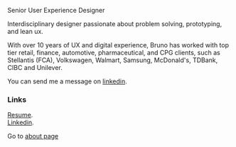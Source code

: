 Senior User Experience Designer

Interdisciplinary designer passionate about problem solving, prototyping, and lean ux.

With over 10 years of UX and digital experience, Bruno has worked with top tier retail, finance, automotive, pharmaceutical, and CPG clients, such as Stellantis (FCA), Volkswagen, Walmart, Samsung, McDonald's, TDBank, CIBC and Unilever.

You can send me a message on [linkedin](https://www.linkedin.com/in/brunohenriqueperes/).

### Links
[Resume](https://docs.google.com/document/d/1rwcoRHGj-qfcAoYFPHCtbo9xIoZj0uFu7LuqLr6QSUM/edit?usp=sharing).<br />
[Linkedin](https://www.linkedin.com/in/brunohenriqueperes/).

Go to [about page](about.md)
